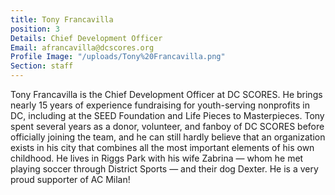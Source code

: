 ```yaml
---
title: Tony Francavilla
position: 3
Details: Chief Development Officer
Email: afrancavilla@dcscores.org
Profile Image: "/uploads/Tony%20Francavilla.png"
Section: staff
---
```


Tony Francavilla is the Chief Development Officer at DC SCORES. He brings nearly 15 years of experience fundraising for youth-serving nonprofits in DC, including at the SEED Foundation and Life Pieces to Masterpieces. Tony spent several years as a donor, volunteer, and fanboy of DC SCORES before officially joining the team, and he can still hardly believe that an organization exists in his city that combines all the most important elements of his own childhood. He lives in Riggs Park with his wife Zabrina — whom he met playing soccer through District Sports — and their dog Dexter. He is a very proud supporter of AC Milan!